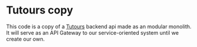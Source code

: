 # Tutours copy

This code is a copy of a [Tutours](https://github.com/RA2020PSW8/tourism-api) backend api made as an modular monolith. It will serve as an API Gateway to our service-oriented system until we create our own.